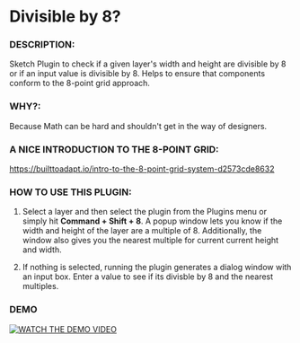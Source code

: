 # Divisible by 8?

### DESCRIPTION:
Sketch Plugin to check if a given layer's width and height are divisible by 8 or if an input value is divisible by 8. Helps to ensure that components conform to the 8-point grid approach.

### WHY?: 
Because Math can be hard and shouldn't get in the way of designers.

### A NICE INTRODUCTION TO THE 8-POINT GRID: 
https://builttoadapt.io/intro-to-the-8-point-grid-system-d2573cde8632

### HOW TO USE THIS PLUGIN:
1. Select a layer and then select the plugin from the Plugins menu or simply hit **Command + Shift + 8**. 
   A popup window lets you know if the width and height of the layer are a multiple of 8. Additionally, the window also gives you the nearest multiple for current current height and width.

2. If nothing is selected, running the plugin generates a dialog window with an input box. Enter a value to see if its divisble by 8 and the nearest multiples.

### DEMO
[![WATCH THE DEMO VIDEO](https://user-images.githubusercontent.com/4453893/32559593-88f07232-c475-11e7-96c9-2121a5cded44.png)](https://vimeo.com/241890314)

